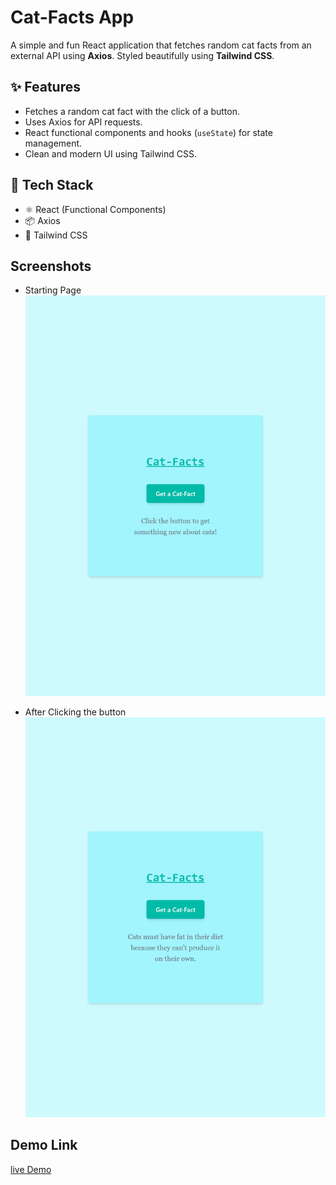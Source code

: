 # Cat-Facts App

A simple and fun React application that fetches random cat facts from an external API using **Axios**. Styled beautifully using **Tailwind CSS**.

## ✨ Features

- Fetches a random cat fact with the click of a button.
- Uses Axios for API requests.
- React functional components and hooks (`useState`) for state management.
- Clean and modern UI using Tailwind CSS.

## 🔧 Tech Stack

- ⚛️ React (Functional Components)
- 📦 Axios
- 🎨 Tailwind CSS

## Screenshots

- Starting Page
  ![alt text](startingpage-catfact.png)

- After Clicking the button
  ![alt text](afterclickingpage.png)

## Demo Link

[live Demo]()
